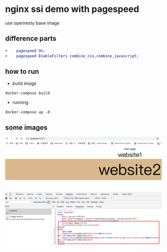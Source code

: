 # nginx ssi demo with pagespeed

use openresty base image

## difference parts

```diff
+    pagespeed On;
+    pagespeed EnableFilters combine_css,combine_javascript;
```

## how to run

* build image

```code
docker-compose build
```

* running

```code
docker-compose up -d
```

## some images

![images](./images/QQ20181217-210845@2x.png)